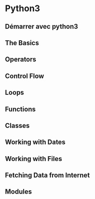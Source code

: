# Python3

## Démarrer avec python3

## The Basics
## Operators
## Control Flow
## Loops
## Functions
## Classes
## Working with Dates
## Working with Files
## Fetching Data from Internet
## Modules
